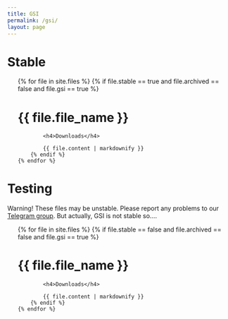 ```yaml
---
title: GSI
permalink: /gsi/
layout: page
---
```


# Stable


<ul class="files-stable">
    {% for file in site.files %}
        {% if file.stable == true and file.archived == false and file.gsi == true %}
            <h1>{{ file.file_name }}</h1>

            <h4>Downloads</h4>
            
            {{ file.content | markdownify }}
        {% endif %}
    {% endfor %}
</ul>

# Testing

Warning! These files may be unstable. Please report any problems to our [Telegram group](https://t.me/AOSDPx/39).
But actually, GSI is not stable so....

<ul class="files-unstable">
    {% for file in site.files %}
        {% if file.stable == false and file.archived == false and file.gsi == true %}
            <h1>{{ file.file_name }}</h1>

            <h4>Downloads</h4>

            {{ file.content | markdownify }}
        {% endif %}
	{% endfor %}
</ul>
